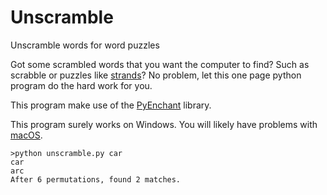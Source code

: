 # Unscramble
Unscramble words for word puzzles

Got some scrambled words that you want the computer to find? Such as scrabble or puzzles like [strands](https://www.nytimes.com/games/strands)?
No problem, let this one page python program do the hard work for you.

This program make use of the [PyEnchant](https://pyenchant.github.io/pyenchant/index.html) library.

This program surely works on Windows.
You will likely have problems with [macOS](https://pyenchant.github.io/pyenchant/install.html).

```
>python unscramble.py car
car
arc
After 6 permutations, found 2 matches.
```
